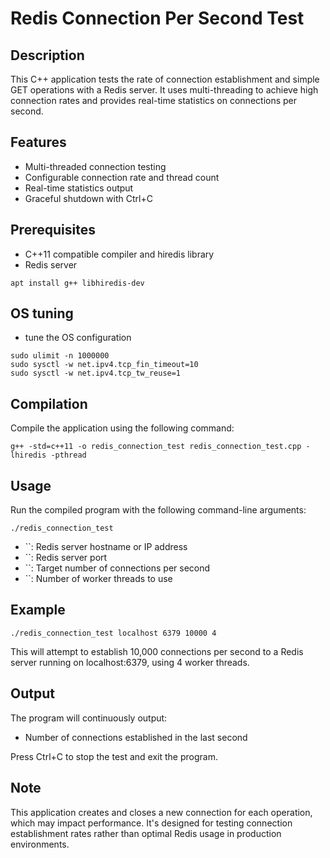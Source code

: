# Redis Connection Per Second Test

## Description
This C++ application tests the rate of connection establishment and simple GET operations with a Redis server. It uses multi-threading to achieve high connection rates and provides real-time statistics on connections per second.

## Features
- Multi-threaded connection testing
- Configurable connection rate and thread count
- Real-time statistics output
- Graceful shutdown with Ctrl+C

## Prerequisites
- C++11 compatible compiler and hiredis library
- Redis server
```
apt install g++ libhiredis-dev
```

## OS tuning
- tune the OS configuration
```
sudo ulimit -n 1000000
sudo sysctl -w net.ipv4.tcp_fin_timeout=10
sudo sysctl -w net.ipv4.tcp_tw_reuse=1
```
  
## Compilation
Compile the application using the following command:

```
g++ -std=c++11 -o redis_connection_test redis_connection_test.cpp -lhiredis -pthread
```

## Usage
Run the compiled program with the following command-line arguments:

```
./redis_connection_test    
```

- ``: Redis server hostname or IP address
- ``: Redis server port
- ``: Target number of connections per second
- ``: Number of worker threads to use

## Example
```
./redis_connection_test localhost 6379 10000 4
```

This will attempt to establish 10,000 connections per second to a Redis server running on localhost:6379, using 4 worker threads.

## Output
The program will continuously output:
- Number of connections established in the last second

Press Ctrl+C to stop the test and exit the program.

## Note
This application creates and closes a new connection for each operation, which may impact performance. It's designed for testing connection establishment rates rather than optimal Redis usage in production environments.


